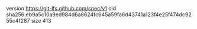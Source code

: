 version https://git-lfs.github.com/spec/v1
oid sha256:eb9a5c10a9ed984d6a8624fc645a59fa6d43741a123f4e25f474dc9255c4f287
size 413
